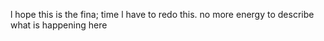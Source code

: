 l hope this is the fina; time l have to redo this.
no more energy to describe what is happening here
